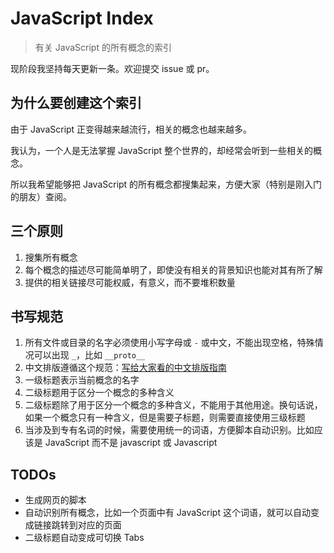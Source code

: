 # JavaScript Index

> 有关 JavaScript 的所有概念的索引

现阶段我坚持每天更新一条。欢迎提交 issue 或 pr。

## 为什么要创建这个索引

由于 JavaScript 正变得越来越流行，相关的概念也越来越多。

我认为，一个人是无法掌握 JavaScript 整个世界的，却经常会听到一些相关的概念。

所以我希望能够把 JavaScript 的所有概念都搜集起来，方便大家（特别是刚入门的朋友）查阅。

## 三个原则

1. 搜集所有概念
2. 每个概念的描述尽可能简单明了，即使没有相关的背景知识也能对其有所了解
3. 提供的相关链接尽可能权威，有意义，而不要堆积数量

## 书写规范

1. 所有文件或目录的名字必须使用小写字母或 `-` 或中文，不能出现空格，特殊情况可以出现 `_`，比如 `__proto__`
2. 中文排版遵循这个规范：[写给大家看的中文排版指南](https://zhuanlan.zhihu.com/p/20506092)
3. 一级标题表示当前概念的名字
4. 二级标题用于区分一个概念的多种含义
5. 二级标题除了用于区分一个概念的多种含义，不能用于其他用途。换句话说，如果一个概念只有一种含义，但是需要子标题，则需要直接使用三级标题
6. 当涉及到专有名词的时候，需要使用统一的词语，方便脚本自动识别。比如应该是 JavaScript 而不是 javascript 或 Javascript

## TODOs

- 生成网页的脚本
- 自动识别所有概念，比如一个页面中有 JavaScript 这个词语，就可以自动变成链接跳转到对应的页面
- 二级标题自动变成可切换 Tabs
